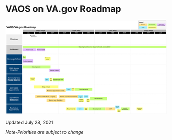 # VAOS on VA.gov Roadmap

![vaos-product-roadmap](product/images/vaos-product-roadmap.png)


Updated July 28, 2021

_Note-Priorities are subject to change_
